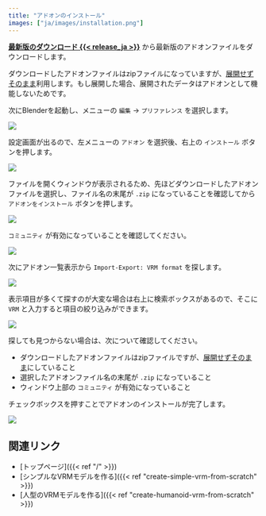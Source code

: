 ```yaml
---
title: "アドオンのインストール"
images: ["ja/images/installation.png"]
---
```


**[最新版のダウンロード {{< release_ja >}}](https://vrm-addon-for-blender.info/releases/VRM_Addon_for_Blender-release.zip)** から最新版のアドオンファイルをダウンロードします。

ダウンロードしたアドオンファイルはzipファイルになっていますが、<u>展開せずそのまま</u>利用します。もし展開した場合、展開されたデータはアドオンとして機能しないためです。

次にBlenderを起動し、メニューの `編集` → `プリファレンス` を選択します。

![](../images/installation1.png)

設定画面が出るので、左メニューの `アドオン` を選択後、右上の `インストール` ボタンを押します。

![](../images/installation2.png)

ファイルを開くウィンドウが表示されるため、先ほどダウンロードしたアドオンファイルを選択し、ファイル名の末尾が `.zip` になっていることを確認してから `アドオンをインストール` ボタンを押します。

![](../images/installation3.png)

`コミュニティ` が有効になっていることを確認してください。

![](../images/installation4.png?3)

次にアドオン一覧表示から `Import-Export: VRM format` を探します。

![](../images/installation5.png?3)

表示項目が多くて探すのが大変な場合は右上に検索ボックスがあるので、そこに `VRM` と入力すると項目の絞り込みができます。

![](../images/installation6.png?3)

探しても見つからない場合は、次について確認してください。

- ダウンロードしたアドオンファイルはzipファイルですが、<u>展開せずそのまま</u>にしていること
- 選択したアドオンファイル名の末尾が `.zip` になっていること
- ウィンドウ上部の `コミュニティ` が有効になっていること

チェックボックスを押すことでアドオンのインストールが完了します。

![](../images/installation7.png?3)

## 関連リンク

- [トップページ]({{< ref "/" >}})
- [シンプルなVRMモデルを作る]({{< ref "create-simple-vrm-from-scratch" >}})
- [人型のVRMモデルを作る]({{< ref "create-humanoid-vrm-from-scratch" >}})
